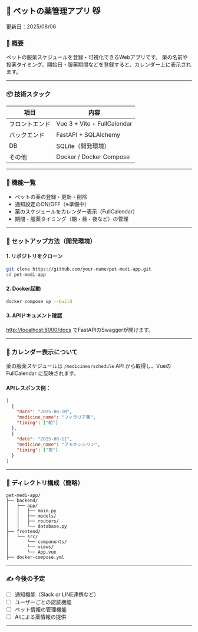 ## 🐶 ペットの薬管理アプリ 😼
更新日：2025/08/06
### 📝 概要

ペットの服薬スケジュールを登録・可視化できるWebアプリです。
薬の名前や投薬タイミング、開始日・服薬期間などを登録すると、カレンダー上に表示されます。

---

### 📦 技術スタック

| 項目      | 内容                          |
|---------|-----------------------------|
| フロントエンド | Vue 3 + Vite + FullCalendar |
| バックエンド  | FastAPI + SQLAlchemy        |
| DB      | SQLite（開発環境）                |
| その他     | Docker / Docker Compose     |

---

### 🔧 機能一覧

* ペットの薬の登録・更新・削除
* 通知設定のON/OFF（※準備中）
* 薬のスケジュールをカレンダー表示（FullCalendar）
* 期間・服薬タイミング（朝・昼・夜など）の管理

---

### 🚀 セットアップ方法（開発環境）

#### 1. リポジトリをクローン

```bash
git clone https://github.com/your-name/pet-medi-app.git
cd pet-medi-app
```

#### 2. Docker起動

```bash
docker compose up --build
```

#### 3. APIドキュメント確認

[http://localhost:8000/docs](http://localhost:8000/docs) でFastAPIのSwaggerが開けます。

---

### 📅 カレンダー表示について

薬の服薬スケジュールは `/medicines/schedule` API から取得し、Vueの FullCalendar に反映されます。

#### APIレスポンス例：

```json
[
  {
    "date": "2025-08-10",
    "medicine_name": "フィラリア薬",
    "timing": ["朝"]
  },
  {
    "date": "2025-08-11",
    "medicine_name": "アモキシシリン",
    "timing": ["夜"]
  }
]
```

---

### 📁 ディレクトリ構成（簡略）

```
pet-medi-app/
├── backend/
│   ├── app/
│   │   ├── main.py
│   │   ├── models/
│   │   ├── routers/
│   │   └── database.py
├── frontend/
│   └── src/
│       └── components/
│       └── views/
│       └── App.vue
├── docker-compose.yml
```

---

### ✍️ 今後の予定

* [ ] 通知機能（Slack or LINE連携など）
* [ ] ユーザーごとの認証機能
* [ ] ペット情報の管理機能
* [ ] AIによる薬情報の提供

---
